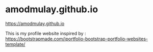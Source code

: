# amodmulay.github.io
https://amodmulay.github.io

This is my profile website inspired by : https://bootstrapmade.com/iportfolio-bootstrap-portfolio-websites-template/